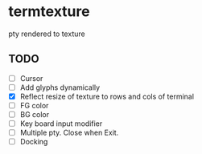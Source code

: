 # termtexture
pty rendered to texture

## TODO

- [ ] Cursor
- [ ] Add glyphs dynamically
- [x] Reflect resize of texture to rows and cols of terminal
- [ ] FG color
- [ ] BG color
- [ ] Key board input modifier
- [ ] Multiple pty. Close when Exit.
- [ ] Docking
